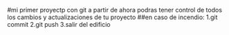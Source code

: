#mi primer proyectp con git
a  partir de ahora podras tener control de todos los cambios y actualizaciones de tu proyecto
##en caso de incendio:
1.git commit
2.git push
3.salir del edificio
